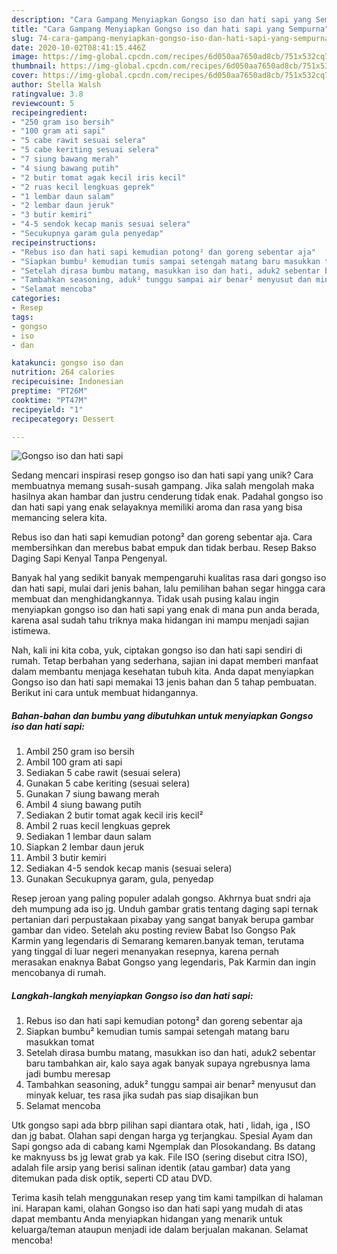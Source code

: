 ```yaml
---
description: "Cara Gampang Menyiapkan Gongso iso dan hati sapi yang Sempurna"
title: "Cara Gampang Menyiapkan Gongso iso dan hati sapi yang Sempurna"
slug: 74-cara-gampang-menyiapkan-gongso-iso-dan-hati-sapi-yang-sempurna
date: 2020-10-02T08:41:15.446Z
image: https://img-global.cpcdn.com/recipes/6d050aa7650ad8cb/751x532cq70/gongso-iso-dan-hati-sapi-foto-resep-utama.jpg
thumbnail: https://img-global.cpcdn.com/recipes/6d050aa7650ad8cb/751x532cq70/gongso-iso-dan-hati-sapi-foto-resep-utama.jpg
cover: https://img-global.cpcdn.com/recipes/6d050aa7650ad8cb/751x532cq70/gongso-iso-dan-hati-sapi-foto-resep-utama.jpg
author: Stella Walsh
ratingvalue: 3.8
reviewcount: 5
recipeingredient:
- "250 gram iso bersih"
- "100 gram ati sapi"
- "5 cabe rawit sesuai selera"
- "5 cabe keriting sesuai selera"
- "7 siung bawang merah"
- "4 siung bawang putih"
- "2 butir tomat agak kecil iris kecil"
- "2 ruas kecil lengkuas geprek"
- "1 lembar daun salam"
- "2 lembar daun jeruk"
- "3 butir kemiri"
- "4-5 sendok kecap manis sesuai selera"
- "Secukupnya garam gula penyedap"
recipeinstructions:
- "Rebus iso dan hati sapi kemudian potong² dan goreng sebentar aja"
- "Siapkan bumbu² kemudian tumis sampai setengah matang baru masukkan tomat"
- "Setelah dirasa bumbu matang, masukkan iso dan hati, aduk2 sebentar baru tambahkan air, kalo saya agak banyak supaya ngrebusnya lama jadi bumbu meresap"
- "Tambahkan seasoning, aduk² tunggu sampai air benar² menyusut dan minyak keluar, tes rasa jika sudah pas siap disajikan bun"
- "Selamat mencoba"
categories:
- Resep
tags:
- gongso
- iso
- dan

katakunci: gongso iso dan 
nutrition: 264 calories
recipecuisine: Indonesian
preptime: "PT26M"
cooktime: "PT47M"
recipeyield: "1"
recipecategory: Dessert

---
```



![Gongso iso dan hati sapi](https://img-global.cpcdn.com/recipes/6d050aa7650ad8cb/751x532cq70/gongso-iso-dan-hati-sapi-foto-resep-utama.jpg)

Sedang mencari inspirasi resep gongso iso dan hati sapi yang unik? Cara membuatnya memang susah-susah gampang. Jika salah mengolah maka hasilnya akan hambar dan justru cenderung tidak enak. Padahal gongso iso dan hati sapi yang enak selayaknya memiliki aroma dan rasa yang bisa memancing selera kita.

Rebus iso dan hati sapi kemudian potong² dan goreng sebentar aja. Cara membersihkan dan merebus babat empuk dan tidak berbau. Resep Bakso Daging Sapi Kenyal Tanpa Pengenyal.

Banyak hal yang sedikit banyak mempengaruhi kualitas rasa dari gongso iso dan hati sapi, mulai dari jenis bahan, lalu pemilihan bahan segar hingga cara membuat dan menghidangkannya. Tidak usah pusing kalau ingin menyiapkan gongso iso dan hati sapi yang enak di mana pun anda berada, karena asal sudah tahu triknya maka hidangan ini mampu menjadi sajian istimewa.


Nah, kali ini kita coba, yuk, ciptakan gongso iso dan hati sapi sendiri di rumah. Tetap berbahan yang sederhana, sajian ini dapat memberi manfaat dalam membantu menjaga kesehatan tubuh kita. Anda dapat menyiapkan Gongso iso dan hati sapi memakai 13 jenis bahan dan 5 tahap pembuatan. Berikut ini cara untuk membuat hidangannya.

<!--inarticleads1-->

##### Bahan-bahan dan bumbu yang dibutuhkan untuk menyiapkan Gongso iso dan hati sapi:

1. Ambil 250 gram iso bersih
1. Ambil 100 gram ati sapi
1. Sediakan 5 cabe rawit (sesuai selera)
1. Gunakan 5 cabe keriting (sesuai selera)
1. Gunakan 7 siung bawang merah
1. Ambil 4 siung bawang putih
1. Sediakan 2 butir tomat agak kecil iris kecil²
1. Ambil 2 ruas kecil lengkuas geprek
1. Sediakan 1 lembar daun salam
1. Siapkan 2 lembar daun jeruk
1. Ambil 3 butir kemiri
1. Sediakan 4-5 sendok kecap manis (sesuai selera)
1. Gunakan Secukupnya garam, gula, penyedap


Resep jeroan yang paling populer adalah gongso. Akhrnya buat sndri aja deh mumpung ada iso jg. Unduh gambar gratis tentang daging sapi ternak pertanian dari perpustakaan pixabay yang sangat banyak berupa gambar gambar dan video. Setelah aku posting review Babat Iso Gongso Pak Karmin yang legendaris di Semarang kemaren.banyak teman, terutama yang tinggal di luar negeri menanyakan resepnya, karena pernah merasakan enaknya Babat Gongso yang legendaris, Pak Karmin dan ingin mencobanya di rumah. 

<!--inarticleads2-->

##### Langkah-langkah menyiapkan Gongso iso dan hati sapi:

1. Rebus iso dan hati sapi kemudian potong² dan goreng sebentar aja
1. Siapkan bumbu² kemudian tumis sampai setengah matang baru masukkan tomat
1. Setelah dirasa bumbu matang, masukkan iso dan hati, aduk2 sebentar baru tambahkan air, kalo saya agak banyak supaya ngrebusnya lama jadi bumbu meresap
1. Tambahkan seasoning, aduk² tunggu sampai air benar² menyusut dan minyak keluar, tes rasa jika sudah pas siap disajikan bun
1. Selamat mencoba


Utk gongso sapi ada bbrp pilihan sapi diantara otak, hati , lidah, iga , ISO dan jg babat. Olahan sapi dengan harga yg terjangkau. Spesial Ayam dan Sapi gongso ada di cabang kami Ngemplak dan Plosokandang. Bs datang ke maknyuss bs jg lewat grab ya kak. File ISO (sering disebut citra ISO), adalah file arsip yang berisi salinan identik (atau gambar) data yang ditemukan pada disk optik, seperti CD atau DVD. 

Terima kasih telah menggunakan resep yang tim kami tampilkan di halaman ini. Harapan kami, olahan Gongso iso dan hati sapi yang mudah di atas dapat membantu Anda menyiapkan hidangan yang menarik untuk keluarga/teman ataupun menjadi ide dalam berjualan makanan. Selamat mencoba!
